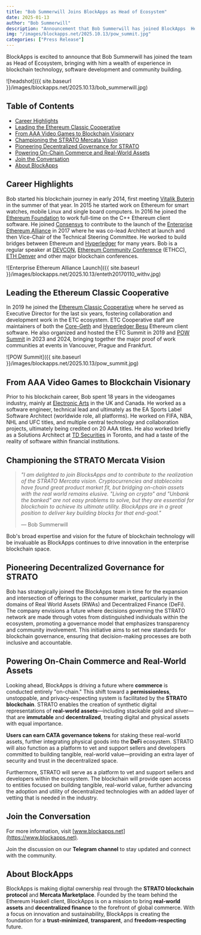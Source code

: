 ```yaml
---
title: "Bob Summerwill Joins BlockApps as Head of Ecosystem"
date: 2025-01-13
author: "Bob Summerwill"
description: "Announcement that Bob Summerwill has joined BlockApps  Head of Ecosystem."
img: "/images/blockapps.net/2025.10.13/pow_summit.jpg"
categories: ["Press Release"]
---
```


BlockApps is excited to announce that Bob Summerwill has joined the team as Head of Ecosystem, bringing with him a wealth of experience in blockchain technology, software development and community building.

![headshot]({{ site.baseurl }}/images/blockapps.net/2025.10.13/bob_summerwill.jpg)

## Table of Contents

- [Career Highlights](#career-highlights)
- [Leading the Ethereum Classic Cooperative](#leading-the-ethereum-classic-cooperative)
- [From AAA Video Games to Blockchain Visionary](#from-aaa-video-games-to-blockchain-visionary)
- [Championing the STRATO Mercata Vision](#championing-the-strato-mercata-vision)
- [Pioneering Decentralized Governance for STRATO](#pioneering-decentralized-governance-for-strato)
- [Powering On-Chain Commerce and Real-World Assets](#powering-on-chain-commerce-and-real-world-assets)
- [Join the Conversation](#join-the-conversation)
- [About BlockApps](#about-blockapps)

## Career Highlights

Bob started his blockchain journey in early 2014, first meeting [Vitalik Buterin](https://x.com/VitalikButerin) in the summer of that year. In 2015 he started work on Ethereum for smart watches, mobile Linux and single board computers. In 2016 he joined the [Ethereum Foundation](https://ethereum.foundation/) to work full-time on the C++ Ethereum client software. He joined [Consensys](https://consensys.io/) to contribute to the launch of the [Enterprise Ethereum Alliance](https://entethalliance.com) in 2017 where he was co-lead Architect at launch and then Vice-Chair of the Technical Steering Committee. He worked to build bridges between Ethereum and [Hyperledger](https://www.hyperledger.org/) for many years. Bob is a regular speaker at [DEVCON](https://devcon.org), [Ethereum Community Conference](https://ethcc.io/) (ETHCC), [ETH Denver](https://www.ethdenver.com/) and other major blockchain conferences.

![Enterprise Ethereum Alliance Launch]({{ site.baseurl }}/images/blockapps.net/2025.10.13/enteth20170110_withv.jpg)

## Leading the Ethereum Classic Cooperative

In 2019 he joined the [Ethereum Classic Cooperative](https://etccooperative.org) where he served as Executive Director for the last six years, fostering collaboration and development work in the ETC ecosystem. ETC Cooperative staff are maintainers of both the [Core-Geth](https://github.com/etclabscore/core-geth) and [Hyperledger Besu](https://github.com/hyperledger/besu) Ethereum client software. He also organized and hosted the ETC Summit in 2019 and [POW Summit](https://powsummit.com) in 2023 and 2024, bringing together the major proof of work communities at events in Vancouver, Prague and Frankfurt.

![POW Summit]({{ site.baseurl }}/images/blockapps.net/2025.10.13/pow_summit.jpg)

## From AAA Video Games to Blockchain Visionary

Prior to his blockchain career, Bob spent 18 years in the videogames industry, mainly at [Electronic Arts](https://ea.com) in the UK and Canada. He worked as a software engineer, technical lead and ultimately as the EA Sports Label Software Architect (worldwide role, all platforms). He worked on FIFA, NBA, NHL and UFC titles, and multiple central technology and collaboration projects, ultimately being credited on 20 AAA titles. He also worked briefly as a Solutions Architect at [TD Securities](https://tdsecurities.com) in Toronto, and had a taste of the reality of software within financial institutions.

## Championing the STRATO Mercata Vision

> _"I am delighted to join BlocksApps and to contribute to the realization of the STRATO Mercata vision. Cryptocurrencies and stablecoins have found great product market fit, but bridging on-chain assets with the real world remains elusive. "Living on crypto" and "Unbank the banked" are not easy problems to solve, but they are essential for blockchain to achieve its ultimate utility. BlockApps are in a great position to deliver key building blocks for that end-goal."_
> 
> — Bob Summerwill

Bob's broad expertise and vision for the future of blockchain technology will be invaluable as BlockApps continues to drive innovation in the enterprise blockchain space.

## Pioneering Decentralized Governance for STRATO

Bob has strategically joined the BlockApps team in time for the expansion and intersection of offerings to the consumer market, particularly in the domains of Real World Assets (RWAs) and Decentralized Finance (DeFi). The company envisions a future where decisions governing the STRATO network are made through votes from distinguished individuals within the ecosystem, promoting a governance model that emphasizes transparency and community involvement. This initiative aims to set new standards for blockchain governance, ensuring that decision-making processes are both inclusive and accountable.

## Powering On-Chain Commerce and Real-World Assets

Looking ahead, BlockApps is driving a future where **commerce** is conducted entirely "on-chain." This shift toward a **permissionless**, unstoppable, and privacy-respecting system is facilitated by the **STRATO blockchain**. STRATO enables the creation of synthetic digital representations of **real-world assets**—including stackable gold and silver—that are **immutable** and **decentralized**, treating digital and physical assets with equal importance.

**Users can earn CATA governance tokens** for staking these real-world assets, further integrating physical goods into the **DeFi** ecosystem. STRATO will also function as a platform to vet and support sellers and developers committed to building tangible, real-world value—providing an extra layer of security and trust in the decentralized space.

Furthermore, STRATO will serve as a platform to vet and support sellers and developers within the ecosystem. The blockchain will provide open access to entities focused on building tangible, real-world value, further advancing the adoption and utility of decentralized technologies with an added layer of vetting that is needed in the industry.

## Join the Conversation

For more information, visit [www.blockapps.net](https://www.blockapps.net).

Join the discussion on our **Telegram channel** to stay updated and connect with the community.

## About BlockApps

BlockApps is making digital ownership real through the **STRATO blockchain protocol** and **Mercata Marketplace**. Founded by the team behind the Ethereum Haskell client, BlockApps is on a mission to bring **real-world assets** and **decentralized finance** to the forefront of global commerce. With a focus on innovation and sustainability, BlockApps is creating the foundation for a **trust-minimized**, **transparent**, and **freedom-respecting** future.
